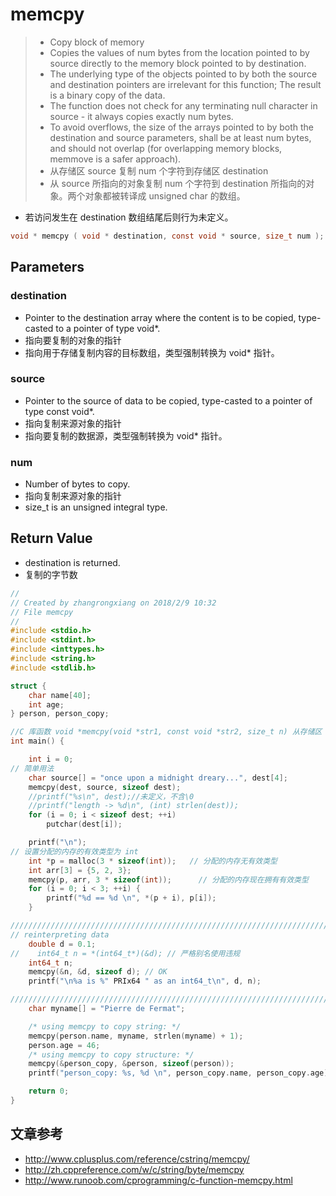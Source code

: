 # memcpy
> - Copy block of memory
> - Copies the values of num bytes from the location pointed to by source directly to the memory block pointed to by destination.
> - The underlying type of the objects pointed to by both the source and destination pointers are irrelevant for this function; The result is a binary copy of the data.
> - The function does not check for any terminating null character in source - it always copies exactly num bytes.
> - To avoid overflows, the size of the arrays pointed to by both the destination and source parameters, shall be at least num bytes, and should not overlap (for overlapping memory blocks, memmove is a safer approach).
> - 从存储区 source 复制 num 个字符到存储区 destination
> - 从 source 所指向的对象复制 num 个字符到 destination 所指向的对象。两个对象都被转译成 unsigned char 的数组。

- 若访问发生在 destination 数组结尾后则行为未定义。

```c
void * memcpy ( void * destination, const void * source, size_t num );
```

## Parameters
### destination
- Pointer to the destination array where the content is to be copied, type-casted to a pointer of type void*.
- 指向要复制的对象的指针
- 指向用于存储复制内容的目标数组，类型强制转换为 void* 指针。

### source
- Pointer to the source of data to be copied, type-casted to a pointer of type const void*.
- 指向复制来源对象的指针
- 指向要复制的数据源，类型强制转换为 void* 指针。

### num
- Number of bytes to copy.
- 指向复制来源对象的指针
- size_t is an unsigned integral type.

## Return Value
- destination is returned.
- 复制的字节数

```c
//
// Created by zhangrongxiang on 2018/2/9 10:32
// File memcpy
//
#include <stdio.h>
#include <stdint.h>
#include <inttypes.h>
#include <string.h>
#include <stdlib.h>

struct {
    char name[40];
    int age;
} person, person_copy;

//C 库函数 void *memcpy(void *str1, const void *str2, size_t n) 从存储区 str2 复制 n 个字符到存储区 str1。
int main() {

    int i = 0;
// 简单用法
    char source[] = "once upon a midnight dreary...", dest[4];
    memcpy(dest, source, sizeof dest);
    //printf("%s\n", dest);//未定义，不含\0
    //printf("length -> %d\n", (int) strlen(dest));
    for (i = 0; i < sizeof dest; ++i)
        putchar(dest[i]);

    printf("\n");
// 设置分配的内存的有效类型为 int
    int *p = malloc(3 * sizeof(int));   // 分配的内存无有效类型
    int arr[3] = {5, 2, 3};
    memcpy(p, arr, 3 * sizeof(int));      // 分配的内存现在拥有有效类型
    for (i = 0; i < 3; ++i) {
        printf("%d == %d \n", *(p + i), p[i]);
    }

///////////////////////////////////////////////////////////////////////////////////////////
// reinterpreting data
    double d = 0.1;
//    int64_t n = *(int64_t*)(&d); // 严格别名使用违规
    int64_t n;
    memcpy(&n, &d, sizeof d); // OK
    printf("\n%a is %" PRIx64 " as an int64_t\n", d, n);

////////////////////////////////////////////////////////////////////////////////////////////
    char myname[] = "Pierre de Fermat";

    /* using memcpy to copy string: */
    memcpy(person.name, myname, strlen(myname) + 1);
    person.age = 46;
    /* using memcpy to copy structure: */
    memcpy(&person_copy, &person, sizeof(person));
    printf("person_copy: %s, %d \n", person_copy.name, person_copy.age);

    return 0;
}
```

## 文章参考
- <http://www.cplusplus.com/reference/cstring/memcpy/>
- <http://zh.cppreference.com/w/c/string/byte/memcpy>
- <http://www.runoob.com/cprogramming/c-function-memcpy.html>